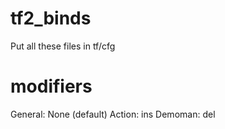 # tf2_binds

Put all these files in tf/cfg

# modifiers
General: None (default)
Action: ins
Demoman: del